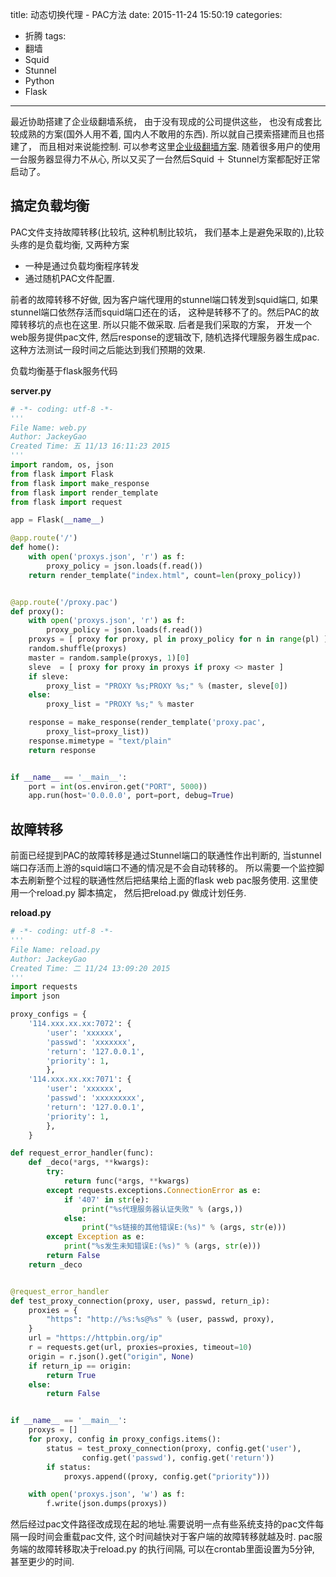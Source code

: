 title: 动态切换代理 - PAC方法
date: 2015-11-24 15:50:19
categories:
  - 折腾
tags:
  - 翻墙
  - Squid
  - Stunnel
  - Python
  - Flask
---

最近协助搭建了企业级翻墙系统， 由于没有现成的公司提供这些， 也没有成套比较成熟的方案(国外人用不着, 国内人不敢用的东西). 所以就自己摸索搭建而且也搭建了， 而且相对来说能控制. 可以参考这里[企业级翻墙方案](http://omem.me/2015/11/06/offices-proxy/). 随着很多用户的使用一台服务器显得力不从心, 所以又买了一台然后Squid ＋ Stunnel方案都配好正常启动了。 

## 搞定负载均衡

PAC文件支持故障转移(比较坑, 这种机制比较坑， 我们基本上是避免采取的),比较头疼的是负载均衡, 又两种方案

* 一种是通过负载均衡程序转发
* 通过随机PAC文件配置.

前者的故障转移不好做, 因为客户端代理用的stunnel端口转发到squid端口, 如果stunnel端口依然存活而squid端口还在的话， 这种是转移不了的。然后PAC的故障转移坑的点也在这里. 所以只能不做采取. 后者是我们采取的方案， 开发一个web服务提供pac文件, 然后response的逻辑改下, 随机选择代理服务器生成pac. 这种方法测试一段时间之后能达到我们预期的效果.

负载均衡基于flask服务代码

**server.py**

```python
# -*- coding: utf-8 -*-
'''
File Name: web.py
Author: JackeyGao
Created Time: 五 11/13 16:11:23 2015
'''
import random, os, json
from flask import Flask
from flask import make_response
from flask import render_template
from flask import request

app = Flask(__name__)

@app.route('/')
def home():
    with open('proxys.json', 'r') as f:
        proxy_policy = json.loads(f.read())
    return render_template("index.html", count=len(proxy_policy))


@app.route('/proxy.pac')
def proxy():
    with open('proxys.json', 'r') as f:
        proxy_policy = json.loads(f.read())
    proxys = [ proxy for proxy, pl in proxy_policy for n in range(pl) ]
    random.shuffle(proxys)
    master = random.sample(proxys, 1)[0]
    sleve  = [ proxy for proxy in proxys if proxy <> master ]
    if sleve:
        proxy_list = "PROXY %s;PROXY %s;" % (master, sleve[0])
    else:
        proxy_list = "PROXY %s;" % master

    response = make_response(render_template('proxy.pac',
        proxy_list=proxy_list))
    response.mimetype = "text/plain"
    return response


if __name__ == '__main__':
    port = int(os.environ.get("PORT", 5000))
    app.run(host='0.0.0.0', port=port, debug=True)
```

## 故障转移

前面已经提到PAC的故障转移是通过Stunnel端口的联通性作出判断的, 当stunnel端口存活而上游的squid端口不通的情况是不会自动转移的。 所以需要一个监控脚本去刷新整个过程的联通性然后把结果给上面的flask web pac服务使用. 这里使用一个reload.py 脚本搞定， 然后把reload.py 做成计划任务.

**reload.py**

```python
# -*- coding: utf-8 -*-
'''
File Name: reload.py
Author: JackeyGao
Created Time: 二 11/24 13:09:20 2015
'''
import requests
import json

proxy_configs = {
    '114.xxx.xx.xx:7072': {
        'user': 'xxxxxx',
        'passwd': 'xxxxxxx',
        'return': '127.0.0.1',
        'priority': 1,
        },
    '114.xxx.xx.xx:7071': {
        'user': 'xxxxxx',
        'passwd': 'xxxxxxxxx',
        'return': '127.0.0.1',
        'priority': 1,
        },
    }

def request_error_handler(func):
    def _deco(*args, **kwargs):
        try:
            return func(*args, **kwargs)
        except requests.exceptions.ConnectionError as e:
            if '407' in str(e):
                print("%s代理服务器认证失败" % (args,))
            else:
                print("%s链接的其他错误E:(%s)" % (args, str(e)))
        except Exception as e:
            print("%s发生未知错误E:(%s)" % (args, str(e)))
        return False
    return _deco


@request_error_handler
def test_proxy_connection(proxy, user, passwd, return_ip):
    proxies = {
        "https": "http://%s:%s@%s" % (user, passwd, proxy),
    }
    url = "https://httpbin.org/ip"
    r = requests.get(url, proxies=proxies, timeout=10)
    origin = r.json().get("origin", None)
    if return_ip == origin:
        return True
    else:
        return False


if __name__ == '__main__':
    proxys = []
    for proxy, config in proxy_configs.items():
        status = test_proxy_connection(proxy, config.get('user'),
                config.get('passwd'), config.get('return'))
        if status:
            proxys.append((proxy, config.get("priority")))

    with open('proxys.json', 'w') as f:
        f.write(json.dumps(proxys))
```

然后经过pac文件路径改成现在起的地址.需要说明一点有些系统支持的pac文件每隔一段时间会重载pac文件, 这个时间越快对于客户端的故障转移就越及时. pac服务端的故障转移取决于reload.py 的执行间隔, 可以在crontab里面设置为5分钟, 甚至更少的时间.
 
